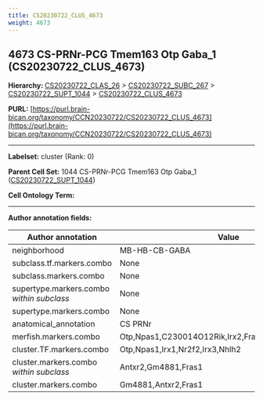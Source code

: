 ```yaml
---
title: CS20230722_CLUS_4673
weight: 4673
---
```

## 4673 CS-PRNr-PCG Tmem163 Otp Gaba_1 (CS20230722_CLUS_4673)
<b>Hierarchy: </b>
[CS20230722_CLAS_26](../CS20230722_CLAS_26) >
[CS20230722_SUBC_267](../CS20230722_SUBC_267) >
[CS20230722_SUPT_1044](../CS20230722_SUPT_1044) >
[CS20230722_CLUS_4673](../CS20230722_CLUS_4673)

**PURL:** [https://purl.brain-bican.org/taxonomy/CCN20230722/CS20230722_CLUS_4673](https://purl.brain-bican.org/taxonomy/CCN20230722/CS20230722_CLUS_4673)

---


**Labelset:** cluster (Rank: 0)

**Parent Cell Set:** 1044 CS-PRNr-PCG Tmem163 Otp Gaba_1 ([CS20230722_SUPT_1044](../CS20230722_SUPT_1044))



**Cell Ontology Term:** 

[MARKER GENES.]: #


---

[TRANSFERRED ANNOTATIONS.]: #


[AUTHOR ANNOTATION FIELDS.]: #


**Author annotation fields:**

| Author annotation | Value |
|-------------------|-------|
|neighborhood|MB-HB-CB-GABA|
|subclass.tf.markers.combo|None|
|subclass.markers.combo|None|
|supertype.markers.combo _within subclass_|None|
|supertype.markers.combo|None|
|anatomical_annotation|CS PRNr|
|merfish.markers.combo|Otp,Npas1,C230014O12Rik,Irx2,Fras1,Calb2,Gpr149,Ngb|
|cluster.TF.markers.combo|Otp,Npas1,Irx1,Nr2f2,Irx3,Nhlh2|
|cluster.markers.combo _within subclass_|Antxr2,Gm4881,Fras1|
|cluster.markers.combo|Gm4881,Antxr2,Fras1|
